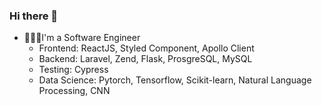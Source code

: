 ### Hi there 👋

- 🧑🏼‍💻I'm a Software Engineer
  - Frontend: ReactJS, Styled Component, Apollo Client
  - Backend: Laravel, Zend, Flask, ProsgreSQL, MySQL
  - Testing: Cypress
  - Data Science: Pytorch, Tensorflow, Scikit-learn, Natural Language Processing, CNN
<!--
**wildannajahw/wildannajahw** is a ✨ _special_ ✨ repository because its `README.md` (this file) appears on your GitHub profile.

Here are some ideas to get you started:

- 🔭 I’m currently working on ...
- 🌱 I’m currently learning ...
- 👯 I’m looking to collaborate on ...
- 🤔 I’m looking for help with ...
- 💬 Ask me about ...
- 📫 How to reach me: ...
- 😄 Pronouns: ...
- ⚡ Fun fact: ...
-->
